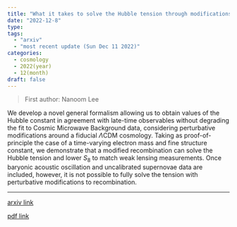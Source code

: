 ```yaml
---
title: "What it takes to solve the Hubble tension through modifications of cosmological recombination"
date: "2022-12-8"
type:
tags:
  - "arxiv"
  - "most recent update (Sun Dec 11 2022)"
categories:
  - cosmology
  - 2022(year)
  - 12(month)
draft: false
---
```


> First author: Nanoom Lee

 We develop a novel general formalism allowing us to obtain values of the
Hubble constant in agreement with late-time observables without degrading the
fit to Cosmic Microwave Background data, considering perturbative modifications
around a fiducial $\Lambda$CDM cosmology. Taking as proof-of-principle the case
of a time-varying electron mass and fine structure constant, we demonstrate
that a modified recombination can solve the Hubble tension and lower $S_8$ to
match weak lensing measurements. Once baryonic acoustic oscillation and
uncalibrated supernovae data are included, however, it is not possible to fully
solve the tension with perturbative modifications to recombination.

---
[arxiv link](http://arxiv.org/abs/2212.04494v1)

[pdf link](http://arxiv.org/pdf/2212.04494v1)